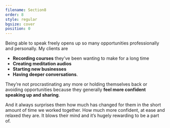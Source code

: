 ```yaml
---
filename: Section8
order: 8
style: regular
bgsize: cover
position: 0
---
```

Being able to speak freely opens up so many opportunities professionally and personally. My clients are 

* **Recording courses** they’ve been wanting to make for a long time
* **Creating meditation audios**
* **Starting new businesses**
* **Having deeper conversations**. 

They’re not procrastinating any more or holding themselves back or avoiding opportunities because they generally **feel more confident speaking up and sharing**. 

And it always surprises them how much has changed for them in the short amount of time we worked together. How much more confident, at ease and relaxed they are. It blows their mind and it’s hugely rewarding to be a part of.